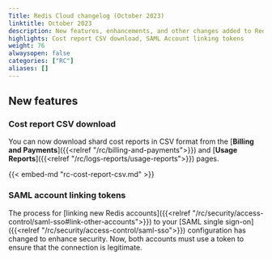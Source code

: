 ```yaml
---
Title: Redis Cloud changelog (October 2023)
linktitle: October 2023
description: New features, enhancements, and other changes added to Redis Cloud during October 2023.
highlights: Cost report CSV download, SAML Account linking tokens
weight: 76
alwaysopen: false
categories: ["RC"]
aliases: []
---
```


## New features

### Cost report CSV download

You can now download shard cost reports in CSV format from the [**Billing and Payments**]({{<relref "/rc/billing-and-payments">}}) and [**Usage Reports**]({{<relref "/rc/logs-reports/usage-reports">}}) pages.

{{< embed-md "rc-cost-report-csv.md" >}}
### SAML account linking tokens

The process for [linking new Redis accounts]({{<relref "/rc/security/access-control/saml-sso#link-other-accounts">}}) to your [SAML single sign-on]({{<relref "/rc/security/access-control/saml-sso">}}) configuration has changed to enhance security. Now, both accounts must use a token to ensure that the connection is legitimate.
